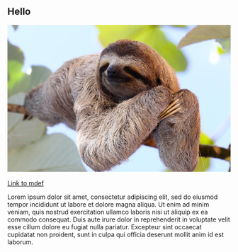 ## Hello

![image not working](images/perezoso.jpg)

[Link to mdef](https://fablabbcn-projects.gitlab.io/learning/educational-docs/mdef/classes/git-setup/#how-to-start-from-the-template)

Lorem ipsum dolor sit amet, consectetur adipiscing elit, sed do eiusmod tempor incididunt ut labore et dolore magna aliqua. Ut enim ad minim veniam, quis nostrud exercitation ullamco laboris nisi ut aliquip ex ea commodo consequat. Duis aute irure dolor in reprehenderit in voluptate velit esse cillum dolore eu fugiat nulla pariatur. Excepteur sint occaecat cupidatat non proident, sunt in culpa qui officia deserunt mollit anim id est laborum.
